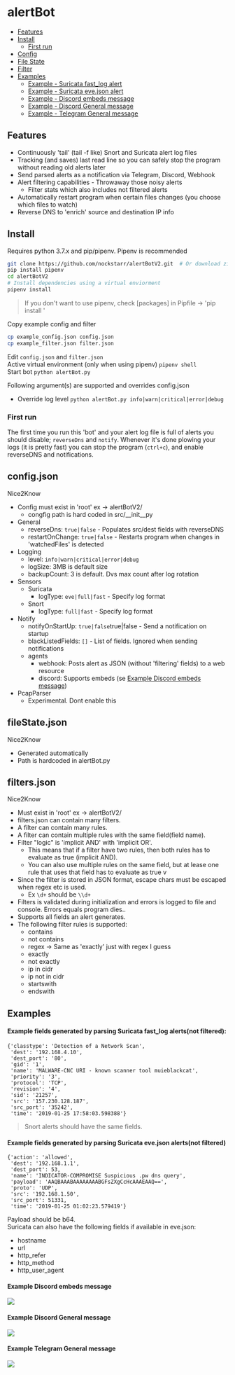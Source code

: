 # alertBot

* [Features](#features)
* [Install](#install)  
    * [First run](#first-run)  
* [Config](#configjson)  
* [File State](#filestatejson)  
* [Filter](#filtersjson)  
* [Examples](#examples)  
    * [Example - Suricata fast_log alert](#example-fields-generated-by-parsing-suricata-fast_log-alertsnot-filtered)  
    * [Example - Suricata eve.json alert](#example-fields-generated-by-parsing-suricata-evejson-alertsnot-filtered)  
    * [Example - Discord embeds message](#example-discord-embeds-message)  
    * [Example - Discord General message](#example-discord-general-message)  
    * [Example - Telegram General message](#example-telegram-general-message)  

## Features
* Continuously 'tail' (tail -f like) Snort and Suricata alert log files  
* Tracking (and saves) last read line so you can safely stop the program without reading old alerts later
* Send parsed alerts as a notification via Telegram, Discord, Webhook  
* Alert filtering capabilities - Throwaway those noisy alerts  
    * Filter stats which also includes not filtered alerts   
* Automatically restart program when certain files changes (you choose which files to watch)  
* Reverse DNS to 'enrich' source and destination IP info  
## Install
Requires python 3.7.x and pip/pipenv. Pipenv is recommended
```bash
git clone https://github.com/nockstarr/alertBotV2.git  # Or download zip
pip install pipenv
cd alertBotV2
# Install dependencies using a virtual enviorment
pipenv install
```
> If you don't want to use pipenv, check [packages] in Pipfile -> 'pip install <package>'

Copy example config and filter 
```bash
cp example_config.json config.json
cp example_filter.json filter.json
```
Edit `config.json` and `filter.json`  
Active virtual environment (only when using pipenv) `pipenv shell`  
Start bot `python alertBot.py`  

Following argument(s) are supported and overrides config.json    
* Override log level `python alertBot.py info|warn|critical|error|debug`  
### First run  
The first time you run this 'bot' and your alert log file is full of alerts you should disable; `reverseDns` and `notify`.
Whenever it's done plowing your logs (it is pretty fast) you can stop the program (`ctrl+c`), and enable reverseDNS and notifications. 
## config.json
Nice2Know
* Config must exist in 'root' ex -> alertBotV2/
    - congfig path is hard coded in src/__init__py
* General
    - reverseDns: `true|false` - Populates src/dest fields with reverseDNS
    - restartOnChange: `true|false` - Restarts program when changes in 'watchedFiles' is detected
* Logging
    - level: `info|warn|critical|error|debug`
    - logSize: 3MB is default size
    - backupCount: 3 is default. Dvs max count after log rotation
* Sensors
    - Suricata
        - logType: `eve|full|fast` - Specify log format
    - Snort
        - logType: `full|fast` - Specify log format
* Notify
    - notifyOnStartUp: `true|false`true|false - Send a notification on startup
    - blackListedFields: `[]` - List of fields. Ignored when sending notifications
    - agents
        - webhook: Posts alert as JSON (without 'filtering' fields) to a web resource
        - discord: Supports embeds (se [Example Discord embeds message](#example-discord-embeds-message))
* PcapParser
    - Experimental. Dont enable this
## fileState.json
Nice2Know
* Generated automatically
* Path is hardcoded in alertBot.py
## filters.json
Nice2Know
* Must exist in 'root' ex -> alertBotV2/
* filters.json can contain many filters.
* A filter can contain many rules. 
* A filter can contain multiple rules with the same field(field name).
* Filter "logic" is 'implicit AND' with 'implicit OR'.
    - This means that if a filter have two rules, then both rules has to evaluate as true (implicit AND).
    - You can also use multiple rules on the same field, but at lease one rule that uses that field has to evaluate as true v
* Since the filter is stored in JSON format, escape chars must be escaped when regex etc is used.
    - Ex `\d+` should be `\\d+`
* Filters is validated during initialization and errors is logged to file and console. Errors equals program dies..
* Supports all fields an alert generates.
* The following filter rules is supported:
    - contains
    - not contains
    - regex -> Same as 'exactly' just with regex I guess
    - exactly
    - not exactly
    - ip in cidr
    - ip not in cidr
    - startswith
    - endswith

## Examples
#### Example fields generated by parsing Suricata fast_log alerts(not filtered):
```
{'classtype': 'Detection of a Network Scan',
 'dest': '192.168.4.10',
 'dest_port': '80',
 'gid': '1',
 'name': 'MALWARE-CNC URI - known scanner tool muieblackcat',
 'priority': '3',
 'protocol': 'TCP',
 'revision': '4',
 'sid': '21257',
 'src': '157.230.128.187',
 'src_port': '35242',
 'time': '2019-01-25 17:58:03.598388'}
```
> Snort alerts should have the same fields.  
#### Example fields generated by parsing Suricata eve.json alerts(not filtered)  
```
{'action': 'allowed',
 'dest': '192.168.1.1',
 'dest_port': 53,
 'name': 'INDICATOR-COMPROMISE Suspicious .pw dns query',
 'payload': 'AAQBAAABAAAAAAAABGFsZXgCcHcAAAEAAQ==',
 'proto': 'UDP',
 'src': '192.168.1.50',
 'src_port': 51331,
 'time': '2019-01-25 01:02:23.579419'}
```
Payload should be b64.  
Suricata can also have the following fields if available in eve.json:  
 * hostname
 * url
 * http_refer
 * http_method
 * http_user_agent
 
 
#### Example Discord embeds message
![](docs/assets/discord_embed_message.PNG)

#### Example Discord General message
![](docs/assets/discord_general_message.PNG)

#### Example Telegram General message
![](docs/assets/telegram_general_message.PNG)